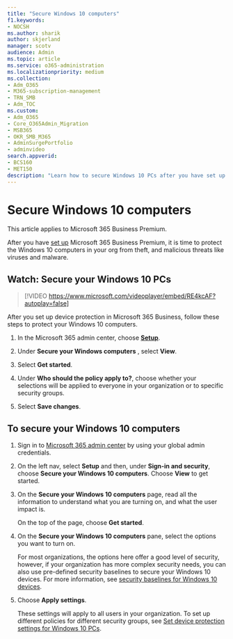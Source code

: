 ```yaml
---
title: "Secure Windows 10 computers"
f1.keywords:
- NOCSH
ms.author: sharik
author: skjerland
manager: scotv
audience: Admin
ms.topic: article
ms.service: o365-administration
ms.localizationpriority: medium
ms.collection: 
- Adm_O365
- M365-subscription-management
- TRN_SMB
- Adm_TOC
ms.custom:
- Adm_O365
- Core_O365Admin_Migration
- MSB365
- OKR_SMB_M365
- AdminSurgePortfolio
- adminvideo
search.appverid:
- BCS160
- MET150
description: "Learn how to secure Windows 10 PCs after you have set up Microsoft 365 Business Premium."
---
```


# Secure Windows 10 computers

This article applies to Microsoft 365 Business Premium.

After you have [set up](business-set-up.md) Microsoft 365 Business Premium, it is time to protect the Windows 10 computers in your org from theft, and malicious threats like viruses and malware.

## Watch: Secure your Windows 10 PCs

> [!VIDEO https://www.microsoft.com/videoplayer/embed/RE4kcAF?autoplay=false]

After you set up device protection in Microsoft 365 Business, follow these steps to protect your Windows 10 computers.

1. In the Microsoft 365 admin center, choose <a href="https://go.microsoft.com/fwlink/p/?linkid=2171997" target="_blank">**Setup**</a>.

2. Under  **Secure your Windows computers** , select  **View**.

3. Select  **Get started**.

4. Under **Who should the policy apply to?**, choose whether your selections will be applied to everyone in your organization or to specific security groups.

5. Select  **Save changes**.

## To secure your Windows 10 computers

1. Sign in to [Microsoft 365 admin center](https://admin.microsoft.com) by using your global admin credentials. 

2. On the left nav, select **Setup** and then, under **Sign-in and security**, choose **Secure your Windows 10 computers**. Choose **View** to get started.

3. On the **Secure your Windows 10 computers** page, read all the information to understand what you are turning on, and what the user impact is.

    On the top of the page, choose **Get started**.

4. On the **Secure your Windows 10 computers** pane, select the options you want to turn on. 
    
    For most organizations, the options here offer a good level of security, however, if your organization has more complex security needs, you can also use pre-defined security baselines to secure  your Windows 10 devices. For more information, see [security baselines for Windows 10 devices](/mem/intune/protect/security-baselines).   

5. Choose **Apply settings**.

    These settings will apply to all users in your organization. To set up different policies for different security groups, see [Set device protection settings for Windows 10 PCs](../../business-premium/m365bp-protection-settings-for-windows-10-pcs.md).
